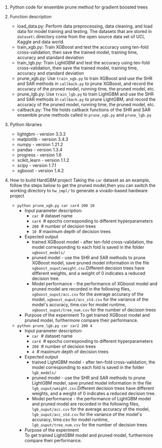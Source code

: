 1. Python code for ensemble prune method for gradient boosted trees
2. Function description
   - load_data.py: Perform data preprocessing, data cleaning, and load data for model training and testing. The datasets that are stored in `dataset\` directory come from the open source data set of UCI, Kaggle and data world.
   - train_xgb.py: Train XGBoost and test the accuracy using ten-fold cross-validation, then save the trained model, training time, accuracy and standard deviation 
   - train_lgb.py: Train LightGBM and test the accuracy using ten-fold cross-validation, then save the trained model, training time, accuracy and standard deviation 
   - prune_xgb.py: Use `train_xgb.py` to train XGBoost and use the SHR and SAR methods in `callback.py` to prune XGBoost, and record the accuracy of the pruned model, running time, the pruned model, etc.
   - prune_lgb.py: Use `train_lgb.py` to train LightGBM and use the SHR and SAR methods in `callback.py` to prune LightGBM, and record the accuracy of the pruned model, running time, the pruned model, etc.
   - callback.py: The file holds callback functions of the SHR and SAR ensemble prune methods called in `prune_xgb.py` and `prune_lgb.py`

3. Python libraries
   - lightgbm - version 3.3.2
   - matplotlib - version 3.4.3
   - numpy - version 1.21.2
   - pandas - version 1.3.4
   - progress - version 1.6
   - scikit_learn - version 1.1.2
   - scipy - version 1.7.1
   - xgboost - version 1.4.2
4. How to build HardGBM project
Taking the `car` dataset as an example, follow the steps below to get the pruned model,then you can switch the working directory to `hw_impl/` to generate a vivado-based hardware project
   - `python prune_xgb.py car car4 200 10`
      + Input parameter description:
         * `car` &nbsp;#  dataset name
         * `car4`  &nbsp;# epochs corresponding to different hyperparameters
         * `200`  &nbsp;# number of decision trees
         * `10`  &nbsp;# maximum depth of decision trees
      + Expected output
         * trained XGBoost model - after ten-fold cross-validation, the model corresponding to each fold is saved in the folder `xgboost_models/`
         * pruned model - use the SHR and SAR methods to prune XGBoost model, save pruned model information in the file `xgboost_ouput/weight.csv`.Different decision trees have different weights, and a weight of 0 indicates a reduced decision tree.
         * Model performance - the performance of XGboost model and pruned model are recorded in the following files, `xgboost_ouput/acc.csv` for the average accuracy of the model, `xgboost_ouput/acc_std.csv` for the variance of the model's accuracy, time.csv for model runtime, `xgboost_ouput/tree_num.csv` for the number of decision trees
      + Purpose of the experiment
      To get trained XGBoost model and pruned model, furthermore compare their performance.
   - `python prune_lgb.py car car2 200 4`
       + Input parameter description:
         * `car` &nbsp;#  dataset name
         * `car4`  &nbsp;# epochs corresponding to different hyperparameters
         * `200`  &nbsp;# number of decision trees
         * `4`  &nbsp;# maximum depth of decision trees
      + Expected output
         * trained LightGBM model - after ten-fold cross-validation, the model corresponding to each fold is saved in the folder `lgb_models/`
         * pruned model - use the SHR and SAR methods to prune LightGBM model, save pruned model information in the file `lgb_ouput/weight.csv`.Different decision trees have different weights, and a weight of 0 indicates a reduced decision tree.
         * Model performance - the performance of LightGBM model and pruned model are recorded in the following files, `lgb_ouput/acc.csv` for the average accuracy of the model, `lgb_ouput/acc_std.csv` for the variance of the model's accuracy, time.csv for model runtime, `lgb_ouput/tree_num.csv` for the number of decision trees
      + Purpose of the experiment  
      To get trained LightGBM model and pruned model, furthermore compare their performance.